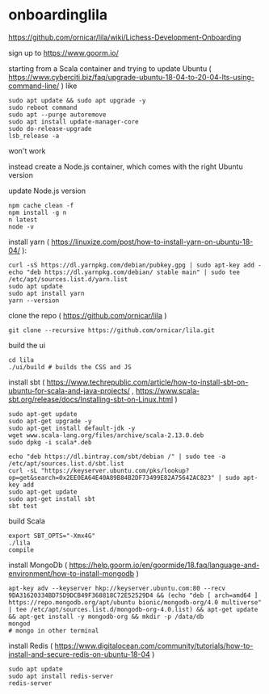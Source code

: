 # onboardinglila

https://github.com/ornicar/lila/wiki/Lichess-Development-Onboarding

sign up to https://www.goorm.io/

starting from a Scala container and trying to update Ubuntu ( https://www.cyberciti.biz/faq/upgrade-ubuntu-18-04-to-20-04-lts-using-command-line/ ) like

```
sudo apt update && sudo apt upgrade -y
sudo reboot command
sudo apt --purge autoremove
sudo apt install update-manager-core
sudo do-release-upgrade
lsb_release -a
```

won't work

instead create a Node.js container, which comes with the right Ubuntu version

update Node.js version

```
npm cache clean -f
npm install -g n
n latest
node -v
```

install yarn ( https://linuxize.com/post/how-to-install-yarn-on-ubuntu-18-04/ ):

```
curl -sS https://dl.yarnpkg.com/debian/pubkey.gpg | sudo apt-key add -
echo "deb https://dl.yarnpkg.com/debian/ stable main" | sudo tee /etc/apt/sources.list.d/yarn.list
sudo apt update
sudo apt install yarn
yarn --version
```

clone the repo ( https://github.com/ornicar/lila )

```
git clone --recursive https://github.com/ornicar/lila.git
```

build the ui

```
cd lila
./ui/build # builds the CSS and JS
```

install sbt ( https://www.techrepublic.com/article/how-to-install-sbt-on-ubuntu-for-scala-and-java-projects/ , https://www.scala-sbt.org/release/docs/Installing-sbt-on-Linux.html )

```
sudo apt-get update
sudo apt-get upgrade -y
sudo apt-get install default-jdk -y
wget www.scala-lang.org/files/archive/scala-2.13.0.deb
sudo dpkg -i scala*.deb

echo "deb https://dl.bintray.com/sbt/debian /" | sudo tee -a /etc/apt/sources.list.d/sbt.list
curl -sL "https://keyserver.ubuntu.com/pks/lookup?op=get&search=0x2EE0EA64E40A89B84B2DF73499E82A75642AC823" | sudo apt-key add
sudo apt-get update
sudo apt-get install sbt
sbt test
```

build Scala

```
export SBT_OPTS="-Xmx4G"
./lila
compile
```

install MongoDb ( https://help.goorm.io/en/goormide/18.faq/language-and-environment/how-to-install-mongodb )

```
apt-key adv --keyserver hkp://keyserver.ubuntu.com:80 --recv 9DA31620334BD75D9DCB49F368818C72E52529D4 && (echo "deb [ arch=amd64 ] https://repo.mongodb.org/apt/ubuntu bionic/mongodb-org/4.0 multiverse" | tee /etc/apt/sources.list.d/mongodb-org-4.0.list) && apt-get update && apt-get install -y mongodb-org && mkdir -p /data/db
mongod
# mongo in other terminal
```

install Redis ( https://www.digitalocean.com/community/tutorials/how-to-install-and-secure-redis-on-ubuntu-18-04 )

```
sudo apt update
sudo apt install redis-server
redis-server
```
